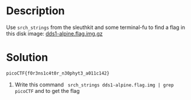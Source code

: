 # Description
Use `srch_strings` from the sleuthkit and some terminal-fu to find a flag in this disk image: [dds1-alpine.flag.img.gz](https://mercury.picoctf.net/static/4f3df7052b4121aff89af1a3f517afb1/dds1-alpine.flag.img.gz)
# Solution
```bash
picoCTF{f0r3ns1c4t0r_n30phyt3_a011c142}
```
1. Write this command ` srch_strings dds1-alpine.flag.img | grep picoCTF` and to  get the flag